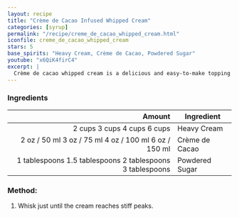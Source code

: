 ```yaml
---
layout: recipe
title: "Crème de Cacao Infused Whipped Cream"
categories: [syrup]
permalink: "/recipe/creme_de_cacao_whipped_cream.html"
iconfile: creme_de_cacao_whipped_cream
stars: 5
base_spirits: "Heavy Cream, Crème de Cacao, Powdered Sugar"
youtube: "x6QiK4firC4"
excerpt: |
  Crème de cacao whipped cream is a delicious and easy-to-make topping for desserts and cocktails. It's made by whipping heavy cream until stiff peaks form, then folding in crème de cacao for a rich, chocolatey flavor.
---
```


### Ingredients

|       Amount | Ingredient     |
| -----------: | -------------- |
|       <span class="onex active">2 cups </span> <span class="onehalfx">3 cups </span> <span class="twox">4 cups </span> <span class="threex">6 cups </span>| Heavy Cream    |
|         <span class="onex active">2 oz  / 50 ml</span> <span class="onehalfx">3 oz  / 75 ml</span> <span class="twox">4 oz  / 100 ml</span> <span class="threex">6 oz  / 150 ml</span>| Crème de Cacao |
| <span class="onex active">1 tablespoons</span> <span class="onehalfx">1.5 tablespoons</span> <span class="twox">2 tablespoons</span> <span class="threex">3 tablespoons</span>| Powdered Sugar |

### Method:

1. Whisk just until the cream reaches stiff peaks.
